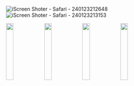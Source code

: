 ![iScreen Shoter - Safari - 240123212648](https://github.com/cyb9701/flutter-practice/assets/59527787/f30bf434-4bf3-433f-a29a-2d902501d7b3)
![iScreen Shoter - Safari - 240123213153](https://github.com/cyb9701/flutter-practice/assets/59527787/8f263e2b-242c-41b8-9867-6d37a87c6b09)
 
<img src="https://github.com/cyb9701/flutter-practice/assets/59527787/ffe720c9-ad8a-4277-832c-79a145cbb31d" width=20%>
<img src="https://github.com/cyb9701/flutter-practice/assets/59527787/6548c818-604a-4f3b-85d0-cce4fac0a7e5" width=20%>
<img src="https://github.com/cyb9701/flutter-practice/assets/59527787/ef342912-40d1-4b92-a5f6-ba9a59b008d6" width=20%>
<img src="https://github.com/cyb9701/flutter-practice/assets/59527787/af3b65d8-f06b-4753-b3f2-acf0d8ffdb10" width=20%>
